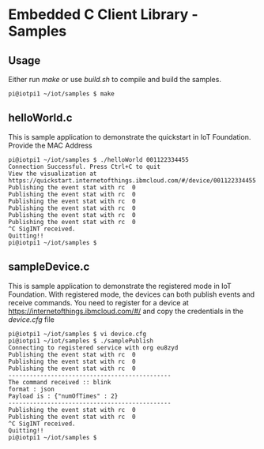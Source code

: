 Embedded C Client Library - Samples
===================================

Usage
-----

Either run *make* or use *build.sh* to compile and build the samples.

    pi@iotpi1 ~/iot/samples $ make

helloWorld.c
------------

This is sample application to demonstrate the quickstart in IoT
Foundation. Provide the MAC Address

    pi@iotpi1 ~/iot/samples $ ./helloWorld 001122334455
    Connection Successful. Press Ctrl+C to quit
    View the visualization at https://quickstart.internetofthings.ibmcloud.com/#/device/001122334455
    Publishing the event stat with rc  0
    Publishing the event stat with rc  0
    Publishing the event stat with rc  0
    Publishing the event stat with rc  0
    Publishing the event stat with rc  0
    Publishing the event stat with rc  0
    ^C SigINT received.
    Quitting!!
    pi@iotpi1 ~/iot/samples $

sampleDevice.c
--------------

This is sample application to demonstrate the registered mode in IoT
Foundation. With registered mode, the devices can both publish events
and receive commands. You need to register for a device at
<https://internetofthings.ibmcloud.com/#/> and copy the credentials in
the *device.cfg* file

    pi@iotpi1 ~/iot/samples $ vi device.cfg
    pi@iotpi1 ~/iot/samples $ ./samplePublish
    Connecting to registered service with org eu8zyd
    Publishing the event stat with rc  0
    Publishing the event stat with rc  0
    Publishing the event stat with rc  0
    ----------------------------------------------
    The command received :: blink
    format : json
    Payload is : {"numOfTimes" : 2}
    ----------------------------------------------
    Publishing the event stat with rc  0
    Publishing the event stat with rc  0
    ^C SigINT received.
    Quitting!!
    pi@iotpi1 ~/iot/samples $
